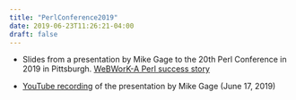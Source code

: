 ```yaml
---
title: "PerlConference2019"
date: 2019-06-23T11:26:21-04:00
draft: false
---
```


* Slides from a presentation by Mike Gage to the 20th Perl Conference in 2019 in Pittsburgh.
[WeBWorK-A Perl success story](https://demo.webwork.rochester.edu/gage/2019_Perl_conference/WeBWorK%20-%20A%20Perl%20success%20story.pdf)

* [YouTube recording](https://www.youtube.com/watch?v=tlC4FIPuZwQ)
 of the presentation by Mike Gage (June 17, 2019)